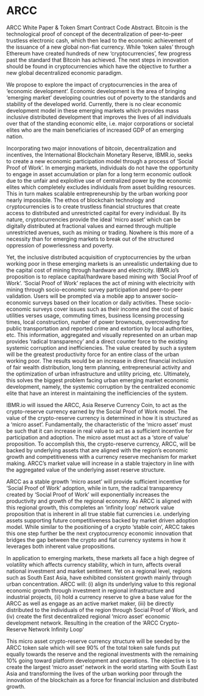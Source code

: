 # ARCC
ARCC White Paper &amp; Token Smart Contract Code
Abstract. Bitcoin is the technological proof of concept of the decentralization of peer-to-peer trustless electronic cash, which then lead to the economic achievement of the issuance of a new global non-fiat currency. While ‘token sales’ through Ethereum have created hundreds of new ‘cryptocurrencies’, few progress past the standard that Bitcoin has achieved. The next steps in innovation should be found in cryptocurrencies which have the objective to further a new global decentralized economic paradigm.

We propose to explore the impact of cryptocurrencies in the area of ‘economic development’. Economic development is the area of bringing ‘emerging market’ developing countries out of poverty to the standards and stability of the developed world.  Currently, there is no clear economic development model in these emerging markets which provides mass inclusive distributed development that improves the lives of all individuals over that of the standing economic elite, i.e. major corporations or societal elites who are the main beneficiaries of increased GDP of an emerging nation.

Incorporating two major innovations of bitcoin, decentralization and incentives, the International Blockchain Monetary Reserve, IBMR.io, seeks to create a new economic participation model through a process of ‘Social Proof of Work’.  In emerging markets, individuals do not have the opportunity to engage in asset accumulation or plan for a long term economic outlook due to the unfair and exploitive use of centralized power by the economic elites which completely excludes individuals from asset building resources. This in turn makes scalable entrepreneurship by the urban working poor nearly impossible.  The ethos of blockchain technology and cryptocurrencies is to create trustless financial structures that create access to distributed and unrestricted capital for every individual. By its nature, cryptocurrencies provide the ideal ‘micro asset’ which can be digitally distributed at fractional values and earned through multiple unrestricted avenues, such as mining or trading.  Nowhere is this more of a necessity than for emerging markets to break out of the structured oppression of powerlessness and poverty.

Yet, the inclusive distributed acquisition of cryptocurrencies by the urban working poor in these emerging markets is an unrealistic undertaking due to the capital cost of mining through hardware and electricity.  IBMR.io’s proposition is to replace capital/hardware based mining with ‘Social Proof of Work’.  ‘Social Proof of Work’ replaces the act of mining with electricity with mining through socio-economic survey participation and peer-to-peer validation. Users will be prompted via a mobile app to answer socio-economic surveys based on their location or daily activities.  These socio-economic surveys cover issues such as their income and the cost of basic utilities verses usage, commuting times, business licensing processing times, local construction, number of power brownouts, overcrowding for public transportation and reported crime and extortion by local authorities, etc.  This information, aggregated and visually represented on an urban map provides ‘radical transparency’ and a direct counter force to the existing systemic corruption and inefficiencies.  The value created by such a system will be the greatest productivity force for an entire class of the urban working poor. The results would be an increase in direct financial inclusion of fair wealth distribution, long term planning, entrepreneurial activity and the optimization of urban infrastructure and utility pricing, etc. Ultimately, this solves the biggest problem facing urban emerging market economic development, namely, the systemic corruption by the centralized economic elite that have an interest in maintaining the inefficiencies of the system. 

IBMR.io will issued the ARCC, Asia Reserve Currency Coin, to act as the crypto-reserve currency earned by the Social Proof of Work model. The value of the crypto-reserve currency is determined in how it is structured as a ‘micro asset’.  Fundamentally, the characteristic of the ‘micro asset’ must be such that it can increase in real value to act as a sufficient incentive for participation and adoption. The micro asset must act as a ‘store of value’ proposition. To accomplish this, the crypto-reserve currency, ARCC, will be backed by underlying assets that are aligned with the region’s economic growth and competitiveness with a currency reserve mechanism for market making. ARCC’s market value will increase in a stable trajectory in line with the aggregated value of the underlying asset reserve structure.  

ARCC as a stable growth ‘micro asset’ will provide sufficient incentive for ‘Social Proof of Work’ adoption, while in turn, the radical transparency created by ‘Social Proof of Work’ will exponentially increases the productivity and growth of the regional economy. As ARCC is aligned with this regional growth, this completes an ‘infinity loop’ network value proposition that is inherent in all true stable fiat currencies i.e. underlying assets supporting future competitiveness backed by market driven adoption model.   While similar to the positioning of a crypto ‘stable coin’, ARCC takes this one step further be the next cryptocurrency economic innovation that bridges the gap between the crypto and fiat currency systems in how it leverages both inherent value propositions.  

In application to emerging markets, these markets all face a high degree of volatility which affects currency stability, which in turn, affects overall national investment and market sentiment. Yet on a regional level, regions such as South East Asia, have exhibited consistent growth mainly through urban concentration. ARCC will: (i) align its underlying value to this regional economic growth through investment in regional infrastructure and industrial projects, (ii) hold a currency reserve to give a base value for the ARCC as well as engage as an active market maker, (iii) be directly distributed to the individuals of the region through Social Proof of Work, and (iv) create the first decentralized regional ‘micro asset’ economic development network. Resulting in the creation of the ‘ARCC Crypto-Reserve Network Infinity Loop’   

This micro asset crypto-reserve currency structure will be seeded by the ARCC token sale which will see 90% of the total token sale funds put equally towards the reserve and the regional investments with the remaining 10% going toward platform development and operations.  The objective is to create the largest ‘micro asset’ network in the world starting with South East Asia and transforming the lives of the urban working poor through the innovation of the blockchain as a force for financial inclusion and distributed growth.  
